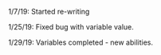 1/7/19: Started re-writing

1/25/19: Fixed bug with variable value.

1/29/19: Variables completed - new abilities.
